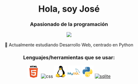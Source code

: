 <h1 align="center">Hola, soy José</h1>
<h3 align="center">Apasionado de la programación</h3>
<p align="center">
  <img src="https://i.pinimg.com/originals/71/31/77/713177e7b221e3d2570237268fd19c6e.gif" width="300"/>
</p>
<p align="center">
   🔭 Actualmente estudiando Desarrollo Web, centrado en Python
</p>
<div align="center">
<h3>Lenguajes/herramientas que se usar:</h3>
<p align="left>
  
  <img src="https://www.vectorlogo.zone/logos/git-scm/git-scm-icon.svg" alt="git" width="40" height="40"/> </a>
  <img src="https://raw.githubusercontent.com/devicons/devicon/master/icons/html5/html5-original-wordmark.svg" alt="html5" width="40" height="40"/> </a> 
  <img src="https://www.vectorlogo.zone/logos/w3_css/w3_css-official.svg" alt="css" width="40" height="40"/> </a>
  <img src="https://raw.githubusercontent.com/devicons/devicon/master/icons/linux/linux-original.svg" alt="linux" width="40" height="40"/> </a>
  <img src="https://raw.githubusercontent.com/devicons/devicon/master/icons/mysql/mysql-original-wordmark.svg" alt="mysql" width="40" height="40"/> </a>
  <img src="https://raw.githubusercontent.com/devicons/devicon/master/icons/python/python-original.svg" alt="python" width="40" height="40"/> </a> <a href="https://www.sqlite.org/" target="_blank" rel="noreferrer"> <img src="https://www.vectorlogo.zone/logos/sqlite/sqlite-icon.svg" alt="sqlite" width="40" height="40"/> </a> 
  </p>
  </div>
